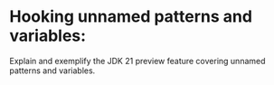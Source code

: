 # Hooking unnamed patterns and variables:
Explain and exemplify the JDK 21 preview feature covering unnamed patterns and variables.